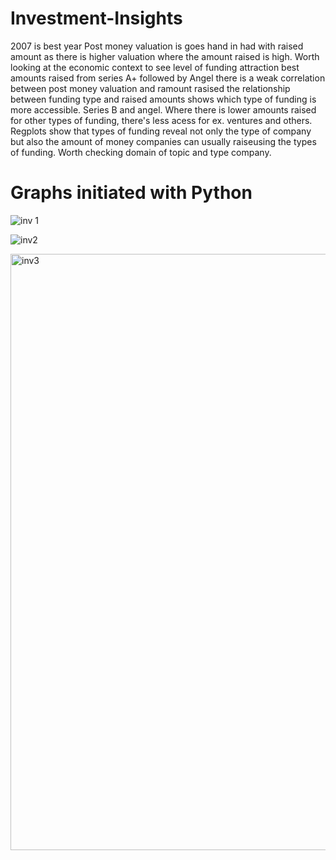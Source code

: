 # Investment-Insights

2007 is best year Post money valuation is goes hand in had with raised amount as there is higher valuation where the amount raised is high. 
Worth looking at the economic context to see level of funding attraction best amounts raised from series A+ followed by Angel there is a weak correlation between post money valuation and ramount rasised the relationship between funding type and raised amounts shows which type of funding is more accessible. 
Series B and angel. 
Where there is lower amounts raised for other types of funding, there's less acess for ex. ventures and others. 
Regplots show that types of funding reveal not only the type of company but also the amount of money companies can usually raiseusing the types of funding. 
Worth checking domain of topic and type company.

# Graphs initiated with Python

![inv 1](https://user-images.githubusercontent.com/47668423/103565708-0e452800-4ec1-11eb-9645-148d87a8cd5d.png)

![inv2](https://user-images.githubusercontent.com/47668423/103565714-0f765500-4ec1-11eb-97d9-63da7351fb2f.png)

<img width="954" alt="inv3" src="https://user-images.githubusercontent.com/47668423/103565715-100eeb80-4ec1-11eb-8f7d-4a25725a8baf.png">
